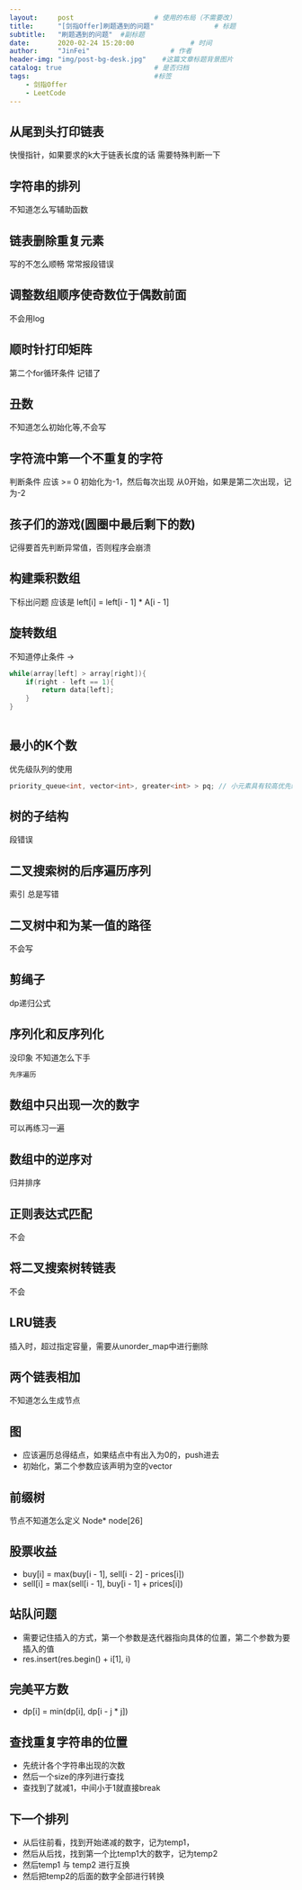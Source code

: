 ```yaml
---
layout:     post                    # 使用的布局（不需要改） 
title:      "[剑指Offer]刷题遇到的问题"               # 标题  
subtitle:   "刷题遇到的问题"  #副标题 
date:       2020-02-24 15:20:00              # 时间 
author:     "JinFei"                    # 作者 
header-img: "img/post-bg-desk.jpg"    #这篇文章标题背景图片 
catalog: true                       # 是否归档 
tags:                               #标签     
    - 剑指Offer
    - LeetCode
---
```


## 从尾到头打印链表
快慢指针，如果要求的k大于链表长度的话 需要特殊判断一下

## 字符串的排列
不知道怎么写辅助函数    

## 链表删除重复元素
写的不怎么顺畅 常常报段错误

## 调整数组顺序使奇数位于偶数前面
不会用log

## 顺时针打印矩阵
第二个for循环条件 记错了

## 丑数
不知道怎么初始化等,不会写

## 字符流中第一个不重复的字符
判断条件 应该 >= 0 初始化为-1，然后每次出现 从0开始，如果是第二次出现，记为-2

## 孩子们的游戏(圆圈中最后剩下的数)
记得要首先判断异常值，否则程序会崩溃

## 构建乘积数组
下标出问题 应该是 left[i] = left[i - 1] * A[i - 1]

## 旋转数组
不知道停止条件 -> 
```C++
while(array[left] > array[right]){
    if(right - left == 1){
        return data[left];
    }
}
                    
```
## 最小的K个数
优先级队列的使用 
```C++
priority_queue<int, vector<int>, greater<int> > pq; // 小元素具有较高优先级
```

## 树的子结构
段错误

## 二叉搜索树的后序遍历序列
索引 总是写错

## 二叉树中和为某一值的路径
不会写

## 剪绳子
dp递归公式

## 序列化和反序列化
没印象 不知道怎么下手
```C++
先序遍历
```

## 数组中只出现一次的数字
可以再练习一遍

## 数组中的逆序对
归并排序

## 正则表达式匹配
不会

## 将二叉搜索树转链表
不会

## LRU链表
插入时，超过指定容量，需要从unorder_map中进行删除

## 两个链表相加
不知道怎么生成节点

## 图
- 应该遍历总得结点，如果结点中有出入为0的，push进去
- 初始化，第二个参数应该声明为空的vector

## 前缀树
节点不知道怎么定义 Node* node[26]

## 股票收益
- buy[i] = max(buy[i - 1], sell[i - 2] - prices[i])
- sell[i] = max(sell[i - 1], buy[i - 1] + prices[i])

## 站队问题
- 需要记住插入的方式，第一个参数是迭代器指向具体的位置，第二个参数为要插入的值
- res.insert(res.begin() + i[1], i)

## 完美平方数
- dp[i] = min(dp[i], dp[i - j * j])

## 查找重复字符串的位置
- 先统计各个字符串出现的次数
- 然后一个size的序列进行查找
- 查找到了就减1，中间小于1就直接break

## 下一个排列
- 从后往前看，找到开始递减的数字，记为temp1， 
- 然后从后找，找到第一个比temp1大的数字，记为temp2
- 然后temp1 与 temp2 进行互换
- 然后把temp2的后面的数字全部进行转换

